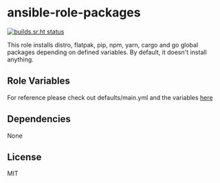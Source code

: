 ansible-role-packages
=========

[![builds.sr.ht status](https://builds.sr.ht/~fourstepper/ansible-role-packages.svg)](https://builds.sr.ht/~fourstepper/ansible-role-packages?)

This role installs distro, flatpak, pip, npm, yarn, cargo and go global packages depending on defined variables. By default, it doesn't install anything.

Role Variables
--------------

For reference please check out defaults/main.yml and the variables [here](https://gitlab.com/ansible-opletal/ansible-workstation/ansible-linux-workstation/-/tree/master/vars)

Dependencies
------------

None

License
-------

MIT
